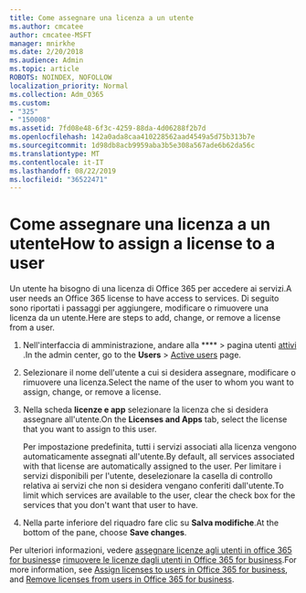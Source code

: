 ```yaml
---
title: Come assegnare una licenza a un utente
ms.author: cmcatee
author: cmcatee-MSFT
manager: mnirkhe
ms.date: 2/20/2018
ms.audience: Admin
ms.topic: article
ROBOTS: NOINDEX, NOFOLLOW
localization_priority: Normal
ms.collection: Adm_O365
ms.custom:
- "325"
- "150008"
ms.assetid: 7fd08e48-6f3c-4259-88da-4d06288f2b7d
ms.openlocfilehash: 142a0ada8caa410228562aad4549a5d75b313b7e
ms.sourcegitcommit: 1d98db8acb9959aba3b5e308a567ade6b62da56c
ms.translationtype: MT
ms.contentlocale: it-IT
ms.lasthandoff: 08/22/2019
ms.locfileid: "36522471"
---
```

# <a name="how-to-assign-a-license-to-a-user"></a><span data-ttu-id="556d5-102">Come assegnare una licenza a un utente</span><span class="sxs-lookup"><span data-stu-id="556d5-102">How to assign a license to a user</span></span>

<span data-ttu-id="556d5-103">Un utente ha bisogno di una licenza di Office 365 per accedere ai servizi.</span><span class="sxs-lookup"><span data-stu-id="556d5-103">A user needs an Office 365 license to have access to services.</span></span> <span data-ttu-id="556d5-104">Di seguito sono riportati i passaggi per aggiungere, modificare o rimuovere una licenza da un utente.</span><span class="sxs-lookup"><span data-stu-id="556d5-104">Here are steps to add, change, or remove a license from a user.</span></span>
  
1. <span data-ttu-id="556d5-105">Nell'interfaccia di amministrazione, andare alla \*\*\*\* \> pagina utenti [attivi](https://go.microsoft.com/fwlink/p/?linkid=834822) .</span><span class="sxs-lookup"><span data-stu-id="556d5-105">In the admin center, go to the **Users** \> [Active users](https://go.microsoft.com/fwlink/p/?linkid=834822) page.</span></span>

2. <span data-ttu-id="556d5-106">Selezionare il nome dell'utente a cui si desidera assegnare, modificare o rimuovere una licenza.</span><span class="sxs-lookup"><span data-stu-id="556d5-106">Select the name of the user to whom you want to assign, change, or remove a license.</span></span>

3. <span data-ttu-id="556d5-107">Nella scheda **licenze e app** selezionare la licenza che si desidera assegnare all'utente.</span><span class="sxs-lookup"><span data-stu-id="556d5-107">On the **Licenses and Apps** tab, select the license that you want to assign to this user.</span></span>

    <span data-ttu-id="556d5-108">Per impostazione predefinita, tutti i servizi associati alla licenza vengono automaticamente assegnati all'utente.</span><span class="sxs-lookup"><span data-stu-id="556d5-108">By default, all services associated with that license are automatically assigned to the user.</span></span> <span data-ttu-id="556d5-109">Per limitare i servizi disponibili per l'utente, deselezionare la casella di controllo relativa ai servizi che non si desidera vengano conferiti dall'utente.</span><span class="sxs-lookup"><span data-stu-id="556d5-109">To limit which services are available to the user, clear the check box for the services that you don't want that user to have.</span></span>

4. <span data-ttu-id="556d5-110">Nella parte inferiore del riquadro fare clic su **Salva modifiche**.</span><span class="sxs-lookup"><span data-stu-id="556d5-110">At the bottom of the pane, choose **Save changes**.</span></span>

<span data-ttu-id="556d5-111">Per ulteriori informazioni, vedere [assegnare licenze agli utenti in office 365 for business](https://docs.microsoft.com/office365/admin/subscriptions-and-billing/assign-licenses-to-users)e [rimuovere le licenze dagli utenti in Office 365 for business](https://docs.microsoft.com/office365/admin/subscriptions-and-billing/remove-licenses-from-users).</span><span class="sxs-lookup"><span data-stu-id="556d5-111">For more information, see [Assign licenses to users in Office 365 for business](https://docs.microsoft.com/office365/admin/subscriptions-and-billing/assign-licenses-to-users), and [Remove licenses from users in Office 365 for business](https://docs.microsoft.com/office365/admin/subscriptions-and-billing/remove-licenses-from-users).</span></span>